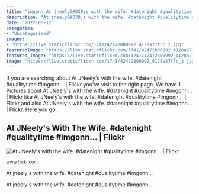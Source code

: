 ```yaml
---
title: "imgonn At jneely&#039;s with the wife. #datenight #qualitytime #imgonn…"
description: "At jneely&#039;s with the wife. #datenight #qualitytime #imgonn…"
date: "2022-06-12"
categories:
- "Uncategorized"
images:
- "https://live.staticflickr.com/1741/42472800992_4128a27f3c_z.jpg"
featuredImage: "https://live.staticflickr.com/1741/42472800992_4128a27f3c_z.jpg"
featured_image: "https://live.staticflickr.com/1741/42472800992_4128a27f3c_z.jpg"
image: "https://live.staticflickr.com/1741/42472800992_4128a27f3c_z.jpg"
---
```


If you are searching about At JNeely&#039;s with the wife. #datenight #qualitytime #imgonn… | Flickr you've visit to the right page. We have 1 Pictures about At JNeely&#039;s with the wife. #datenight #qualitytime #imgonn… | Flickr like At JNeely&#039;s with the wife. #datenight #qualitytime #imgonn… | Flickr and also At JNeely&#039;s with the wife. #datenight #qualitytime #imgonn… | Flickr. Here you go:

## At JNeely&#039;s With The Wife. #datenight #qualitytime #imgonn… | Flickr

![At JNeely&#039;s with the wife. #datenight #qualitytime #imgonn… | Flickr](https://live.staticflickr.com/1741/42472800992_4128a27f3c_z.jpg "At jneely&#039;s with the wife. #datenight #qualitytime #imgonn…")

<small>www.flickr.com</small>

At jneely&#039;s with the wife. #datenight #qualitytime #imgonn…

At jneely&#039;s with the wife. #datenight #qualitytime #imgonn…
